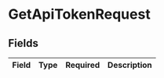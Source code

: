 # GetApiTokenRequest


## Fields

| Field       | Type        | Required    | Description |
| ----------- | ----------- | ----------- | ----------- |
